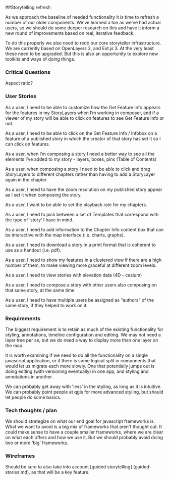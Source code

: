 ##Storytelling refresh 

As we approach the baseline of needed functionality it is time to refresh a number of our older components.
We've learned a ton as we've had actual users, so we should do some deeper research on this and have it
inform a new round of improvements based on real, iterative feedback. 

To do this properly we also need to redo our core storyteller infrastructure. We are currently based on OpenLayers
2, and Ext.js 3. At the very least these need to be upgraded. But this is also an opportunity to explore new
toolkits and ways of doing things. 

### Critical Questions

Aspect ratio?

### User Stories

As a user, I need to be able to customize how the Get Feature Info appears for the features in my StoryLayers when I’m working in composer, and if a viewer of my story will be able to click on features to see Get Feature Info or not.

As a user, I need to be able to click on the Get Feature Info / Infobox on a feature of a published story in which the creator of that story has set it so I can click on features.

As a user, when I’m composing a story I need a better way to see all the elements I’ve added to my story - layers, boxes, pins (Table of Contents)

As a user, when composing a story I need to be able to click and drag StoryLayers to different chapters rather than having to add a StoryLayer again in the chapter

As a user, I need to have the zoom resolution on my published story appear as I set it when composing the story.

As a user, I want to be able to set the playback rate for my chapters.

As a user, I need to pick between a set of Templates that correspond with the type of ‘story’ I have in mind.

As a user, I need to add information to the Chapter Info content box that can be interactive with the map interface (i.e. charts, graphs).

As a user, I need to download a story in a print format that is coherent to use as a handout (i.e. pdf).

As a user, I need to show my features in a clustered view if there are a high number of them, to make viewing more graceful at different zoom levels.

As a user, I need to view stories with elevation data (4D - cesium)

As a user, I need to compose a story with other users also composing on that same story, at the same time

As a user, I need to have multiple users be assigned as “authors” of the same story, if they helped to work on it.


### Requirements

The biggest requirement is to retain as much of the existing functionality for styling, annotations, 
timeline configuration and editing. We may not need a layer tree per se, but we do need a way to display 
more than one layer on the map.

It is worth examining if we need to do all the functionality on a single javascript application, or if there
is some logical split in components that would let us migrate each more slowly. One that potentially jumps out
is doing editing (with versioning eventually) in one app, and styling and annotations in another. 

We can probably get away with 'less' in the styling, as long as it is intuitive. We can probably point
people at qgis for more advanced styling, but should let people do some basics. 

### Tech thoughts / plan

We should strategize on what our end goal for javascript frameworks is. What we want to avoid is a big
mix of frameworks that aren't thought out. It could make sense to have a couple smaller frameworks, where we 
are clear on what each offers and how we use it. But we should probably avoid doing two or more 'big' frameworks.

### Wireframes

Should be sure to also take into account [guided storytelling] (guided-stories.md), as that will be a key 
feature.
